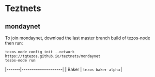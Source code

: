 Teztnets
========


mondaynet
---------

To join mondaynet, download the last master branch build of tezos-node then run:

```
tezos-node config init --network https://tqtezos.github.io/teztnets/mondaynet
tezos-node run
```

|-------|---------------------|
| Baker | `tezos-baker-alpha` |

